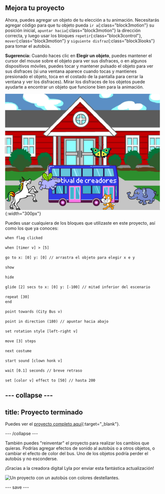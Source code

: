 ## Mejora tu proyecto

Ahora, puedes agregar un objeto de tu elección a tu animación. Necesitarás agregar código para que tu objeto pueda `ir a`{:class="block3motion"} su posición inicial, `apuntar hacia`{:class="block3motion"} la dirección correcta, y luego usar los bloques `repetir`{:class="block3control"}, `mover`{:class="block3motion"} y `siguiente disfraz`{:class="block3looks"} para tomar el autobús.

**Sugerencia:** Cuando haces clic en **Elegir un objeto**, puedes mantener el cursor del mouse sobre el objeto para ver sus disfraces, o en algunos dispositivos móviles, puedes tocar y mantener pulsado el objeto para ver sus disfraces (si una ventana aparece cuando tocas y mantienes presionado el objeto, toca en el costado de la pantalla para cerrar la ventana y ver los disfraces). Mirar los disfraces de los objetos puede ayudarte a encontrar un objeto que funcione bien para la animación.

![Otros objetos avanzando hacia el autobús con el texto "Festival de creadores".](images/bus-upgrade.png){:width="300px"}

Puedes usar cualquiera de los bloques que utilizaste en este proyecto, así como los que ya conoces:

```blocks3
when flag clicked

when [timer v] > [5]

go to x: [0] y: [0] // arrastra el objeto para elegir x e y

show

hide

glide [2] secs to x: [0] y: [-100] // mitad inferior del escenario

repeat [30]
end

point towards (City Bus v)

point in direction (180) // apuntar hacia abajo

set rotation style [left-right v]

move [3] steps

next costume

start sound [clown honk v]

wait [0.1] seconds // breve retraso

set [color v] effect to [50] // hasta 200
```

--- collapse ---
---
title: Proyecto terminado
---

Puedes ver el [proyecto completo aquí](https://scratch.mit.edu/projects/486719199/){:target="_blank"}.

--- /collapse ---

También puedes "reinventar" el proyecto para realizar los cambios que quieras. Podrías agregar efectos de sonido al autobús o a otros objetos, o cambiar el efecto de color del bus. Uno de los objetos podría perder el autobús y no esconderse.

¡Gracias a la creadora digital Lyla por enviar esta fantástica actualización!

![Un proyecto con un autobús con colores destellantes.](images/Lyla-bus.gif)

--- save ---
